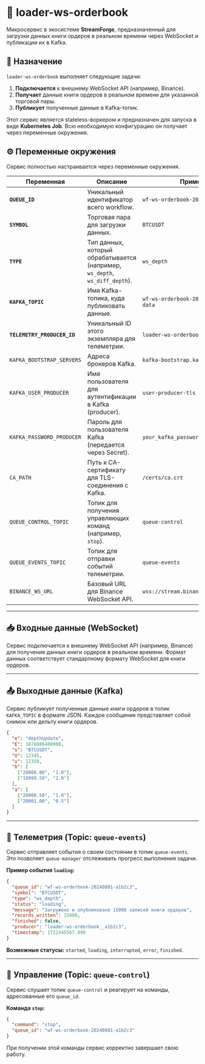 # 📖 loader-ws-orderbook

Микросервис в экосистеме **StreamForge**, предназначенный для загрузки данных книги ордеров в реальном времени через WebSocket и публикации их в Kafka.

## 🎯 Назначение

`loader-ws-orderbook` выполняет следующие задачи:

1.  **Подключается** к внешнему WebSocket API (например, Binance).
2.  **Получает** данные книги ордеров в реальном времени для указанной торговой пары.
3.  **Публикует** полученные данные в Kafka-топик.

Этот сервис является stateless-воркером и предназначен для запуска в виде **Kubernetes Job**. Всю необходимую конфигурацию он получает через переменные окружения.

## ⚙️ Переменные окружения

Сервис полностью настраивается через переменные окружения.

| Переменная                 | Описание                                                              | Пример                                           |
| -------------------------- | --------------------------------------------------------------------- | ------------------------------------------------ |
| **`QUEUE_ID`**             | Уникальный идентификатор всего workflow.                              | `wf-ws-orderbook-20240801-a1b2c3`                 |
| **`SYMBOL`**               | Торговая пара для загрузки данных.                                    | `BTCUSDT`                                        |
| **`TYPE`**                 | Тип данных, который обрабатывается (например, `ws_depth`, `ws_diff_depth`). | `ws_depth`                                       |
| **`KAFKA_TOPIC`**          | Имя Kafka-топика, куда публиковать данные.                             | `wf-ws-orderbook-20240801-a1b2c3-data`           |
| **`TELEMETRY_PRODUCER_ID`**| Уникальный ID этого экземпляра для телеметрии.                        | `loader-ws-orderbook__a1b2c3`                    |
| `KAFKA_BOOTSTRAP_SERVERS`  | Адреса брокеров Kafka.                                                | `kafka-bootstrap.kafka:9093`                     |
| `KAFKA_USER_PRODUCER`      | Имя пользователя для аутентификации в Kafka (producer).               | `user-producer-tls`                              |
| `KAFKA_PASSWORD_PRODUCER`  | Пароль для пользователя Kafka (передается через Secret).              | `your_kafka_password`                            |
| `CA_PATH`                  | Путь к CA-сертификату для TLS-соединения с Kafka.                     | `/certs/ca.crt`                                  |
| `QUEUE_CONTROL_TOPIC`      | Топик для получения управляющих команд (например, `stop`).            | `queue-control`                                  |
| `QUEUE_EVENTS_TOPIC`       | Топик для отправки событий телеметрии.                                | `queue-events`                                   |
| `BINANCE_WS_URL`           | Базовый URL для Binance WebSocket API.                                | `wss://stream.binance.com:9443/ws`               |

---

## 📥 Входные данные (WebSocket)

Сервис подключается к внешнему WebSocket API (например, Binance) для получения данных книги ордеров в реальном времени. Формат данных соответствует стандартному формату WebSocket для книги ордеров.

---

## 📤 Выходные данные (Kafka)

Сервис публикует полученные данные книги ордеров в топик `KAFKA_TOPIC` в формате JSON. Каждое сообщение представляет собой снимок или дельту книги ордеров.

```json
{
  "e": "depthUpdate",
  "E": 1678886400000,
  "s": "BTCUSDT",
  "U": 12345,
  "u": 12350,
  "b": [
    ["20000.00", "1.0"],
    ["19999.50", "2.0"]
  ],
  "a": [
    ["20000.50", "1.0"],
    ["20001.00", "0.5"]
  ]
}
```

---

## 📡 Телеметрия (Topic: `queue-events`)

Сервис отправляет события о своем состоянии в топик `queue-events`. Это позволяет `queue-manager` отслеживать прогресс выполнения задачи.

**Пример события `loading`:**

```json
{
  "queue_id": "wf-ws-orderbook-20240801-a1b2c3",
  "symbol": "BTCUSDT",
  "type": "ws_depth",
  "status": "loading",
  "message": "Загружено и опубликовано 15000 записей книги ордеров",
  "records_written": 15000,
  "finished": false,
  "producer": "loader-ws-orderbook__a1b2c3",
  "timestamp": 1722445567.890
}
```

**Возможные статусы:** `started`, `loading`, `interrupted`, `error`, `finished`.

---

## 🔄 Управление (Topic: `queue-control`)

Сервис слушает топик `queue-control` и реагирует на команды, адресованные его `queue_id`.

**Команда `stop`:**

```json
{
  "command": "stop",
  "queue_id": "wf-ws-orderbook-20240801-a1b2c3"
}
```

При получении этой команды сервис корректно завершает свою работу.
